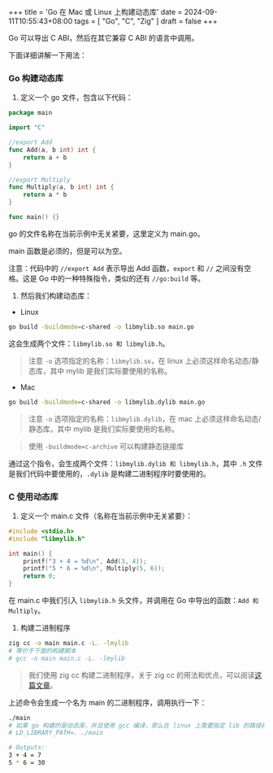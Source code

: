 +++
title = 'Go 在 Mac 或 Linux 上构建动态库'
date = 2024-09-11T10:55:43+08:00
tags = [ "Go", "C", "Zig" ]
draft = false
+++

Go 可以导出 C ABI，然后在其它兼容 C ABI 的语言中调用。

下面详细讲解一下用法：

### Go 构建动态库

1. 定义一个 go 文件，包含以下代码：

```go
package main

import "C"

//export Add
func Add(a, b int) int {
    return a + b
}

//export Multiply
func Multiply(a, b int) int {
    return a * b
}

func main() {}
```

go 的文件名称在当前示例中无关紧要，这里定义为 main.go。

main 函数是必须的，但是可以为空。

注意：代码中的 `//export Add` 表示导出 Add 函数，`export` 和 `//` 之间没有空格。这是 Go 中的一种特殊指令，类似的还有 `//go:build` 等。

1. 然后我们构建动态库：
- Linux

```bash
go build -buildmode=c-shared -o libmylib.so main.go
```

这会生成两个文件：`libmylib.so 和 libmylib.h`。

> 注意 `-o` 选项指定的名称：`libmylib.so`，在 linux 上必须这样命名动态/静态库，其中 mylib 是我们实际要使用的名称。
>
- Mac

```bash
go build -buildmode=c-shared -o libmylib.dylib main.go
```

> 注意 `-o` 选项指定的名称：`libmylib.dylib`，在 mac 上必须这样命名动态/静态库，其中 mylib 是我们实际要使用的名称。
>

> 使用 `-buildmode=c-archive` 可以构建静态链接库
>

通过这个指令，会生成两个文件：`libmylib.dylib 和 libmylib.h`，其中 `.h` 文件是我们代码中要使用的，`.dylib` 是构建二进制程序时要使用的。

### C 使用动态库

1. 定义一个 main.c 文件（名称在当前示例中无关紧要）：

```c
#include <stdio.h>
#include "libmylib.h"

int main() {
    printf("3 + 4 = %d\n", Add(3, 4));
    printf("5 * 6 = %d\n", Multiply(5, 6));
    return 0;
}
```

在 main.c 中我们引入 `libmylib.h` 头文件，并调用在 Go 中导出的函数：`Add 和 Multiply`。

1. 构建二进制程序

```bash
zig cc -o main main.c -L. -lmylib
# 等价于下面的构建脚本
# gcc -o main main.c -L. -lmylib
```

> 我们使用 zig cc 构建二进制程序，关于 zig cc 的用法和优点，可以阅读[这篇文章](https://baidu.com)。
>

上述命令会生成一个名为 main 的二进制程序，调用执行一下：

```bash
./main
# 如果 go 构建的是动态库，并且使用 gcc 编译，那么在 linux 上需要指定 lib 的路径再运行：
# LD_LIBRARY_PATH=. ./main

# Outputs:
3 + 4 = 7
5 * 6 = 30
```
